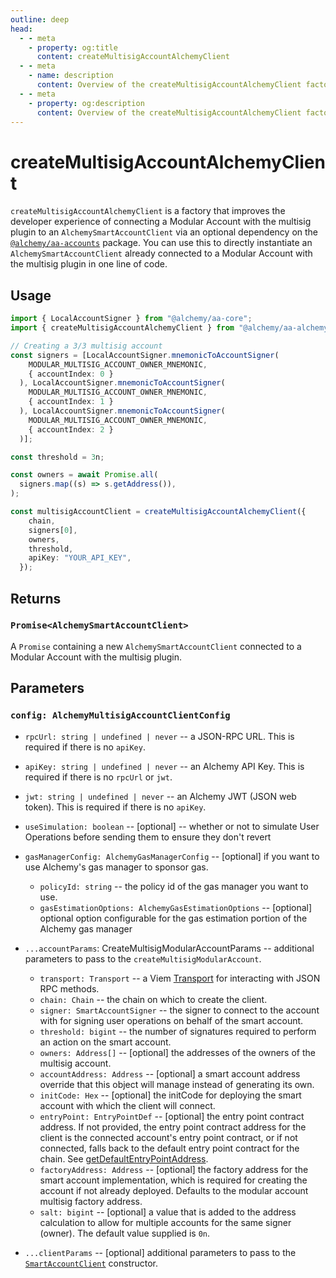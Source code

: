 ```yaml
---
outline: deep
head:
  - - meta
    - property: og:title
      content: createMultisigAccountAlchemyClient
  - - meta
    - name: description
      content: Overview of the createMultisigAccountAlchemyClient factory in aa-alchemy
  - - meta
    - property: og:description
      content: Overview of the createMultisigAccountAlchemyClient factory in aa-alchemy
---
```


# createMultisigAccountAlchemyClient

`createMultisigAccountAlchemyClient` is a factory that improves the developer experience of connecting a Modular Account with the multisig plugin to an `AlchemySmartAccountClient` via an optional dependency on the [`@alchemy/aa-accounts`](https://github.com/alchemyplatform/aa-sdk/tree/development/packages/accounts) package. You can use this to directly instantiate an `AlchemySmartAccountClient` already connected to a Modular Account with the multisig plugin in one line of code.

## Usage

```ts
import { LocalAccountSigner } from "@alchemy/aa-core";
import { createMultisigAccountAlchemyClient } from "@alchemy/aa-alchemy";

// Creating a 3/3 multisig account
const signers = [LocalAccountSigner.mnemonicToAccountSigner(
    MODULAR_MULTISIG_ACCOUNT_OWNER_MNEMONIC,
    { accountIndex: 0 }
  ), LocalAccountSigner.mnemonicToAccountSigner(
    MODULAR_MULTISIG_ACCOUNT_OWNER_MNEMONIC,
    { accountIndex: 1 }
  ), LocalAccountSigner.mnemonicToAccountSigner(
    MODULAR_MULTISIG_ACCOUNT_OWNER_MNEMONIC,
    { accountIndex: 2 }
  )];

const threshold = 3n;

const owners = await Promise.all(
  signers.map((s) => s.getAddress()),
);

const multisigAccountClient = createMultisigAccountAlchemyClient({
    chain,
    signers[0],
    owners,
    threshold,
    apiKey: "YOUR_API_KEY",
  });
```

## Returns

### `Promise<AlchemySmartAccountClient>`

A `Promise` containing a new `AlchemySmartAccountClient` connected to a Modular Account with the multisig plugin.

## Parameters

### `config: AlchemyMultisigAccountClientConfig`

- `rpcUrl: string | undefined | never` -- a JSON-RPC URL. This is required if there is no `apiKey`.

- `apiKey: string | undefined | never` -- an Alchemy API Key. This is required if there is no `rpcUrl` or `jwt`.

- `jwt: string | undefined | never` -- an Alchemy JWT (JSON web token). This is required if there is no `apiKey`.

- `useSimulation: boolean` -- [optional] -- whether or not to simulate User Operations before sending them to ensure they don't revert

- `gasManagerConfig: AlchemyGasManagerConfig` -- [optional] if you want to use Alchemy's gas manager to sponsor gas.

  - `policyId: string` -- the policy id of the gas manager you want to use.
  - `gasEstimationOptions: AlchemyGasEstimationOptions` -- [optional] optional option configurable for the gas estimation portion of the Alchemy gas manager

- `...accountParams`: CreateMultisigModularAccountParams -- additional parameters to pass to the `createMultisigModularAccount`.

  - `transport: Transport` -- a Viem [Transport](https://viem.sh/docs/glossary/types#transport) for interacting with JSON RPC methods.
  - `chain: Chain` -- the chain on which to create the client.
  - `signer: SmartAccountSigner` -- the signer to connect to the account with for signing user operations on behalf of the smart account.
  - `threshold: bigint` -- the number of signatures required to perform an action on the smart account.
  - `owners: Address[]` -- [optional] the addresses of the owners of the multisig account.
  - `accountAddress: Address` -- [optional] a smart account address override that this object will manage instead of generating its own.
  - `initCode: Hex` -- [optional] the initCode for deploying the smart account with which the client will connect.
  - `entryPoint: EntryPointDef` -- [optional] the entry point contract address. If not provided, the entry point contract address for the client is the connected account's entry point contract, or if not connected, falls back to the default entry point contract for the chain. See [getDefaultEntryPointAddress](/packages/aa-core/utils/getDefaultEntryPointAddress.html#getdefaultentrypointaddress).
  - `factoryAddress: Address` -- [optional] the factory address for the smart account implementation, which is required for creating the account if not already deployed. Defaults to the modular account multisig factory address.
  - `salt: bigint` -- [optional] a value that is added to the address calculation to allow for multiple accounts for the same signer (owner). The default value supplied is `0n`.

- `...clientParams` -- [optional] additional parameters to pass to the [`SmartAccountClient`](/packages/aa-core/smart-account-client/) constructor.
